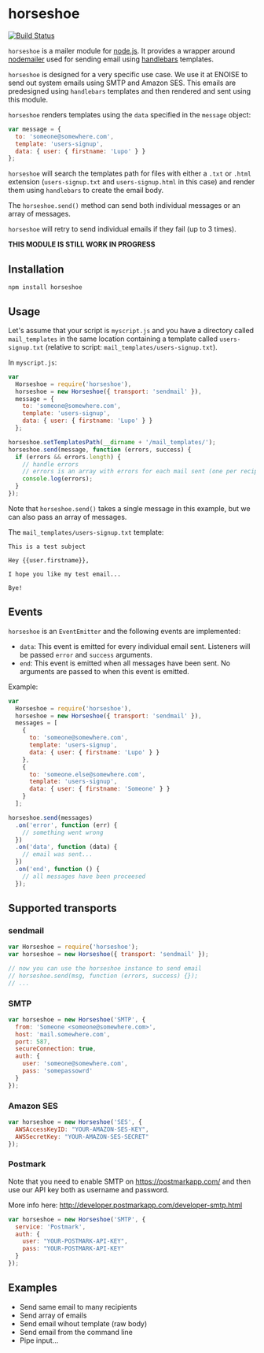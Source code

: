 # horseshoe

[![Build Status](https://secure.travis-ci.org/lupomontero/horseshoe.png)](http://travis-ci.org/lupomontero/horseshoe)

`horseshoe` is a mailer module for [node.js](http://nodejs.org/). It provides a
wrapper around [nodemailer](https://github.com/andris9/nodemailer) used for
sending email using [handlebars](http://handlebarsjs.com/) templates.

`horseshoe` is designed for a very specific use case. We use it at ENOISE to
send out system emails using SMTP and Amazon SES. This emails are predesigned
using `handlebars` templates and then rendered and sent using this module.

`horseshoe` renders templates using the `data` specified in the `message`
object:

```javascript
var message = {
  to: 'someone@somewhere.com',
  template: 'users-signup',
  data: { user: { firstname: 'Lupo' } }
};
```

`horseshoe` will search the templates path for files with either a `.txt` or
`.html` extension (`users-signup.txt` and `users-signup.html` in this case) and
render them using `handlebars` to create the email body.

The `horseshoe.send()` method can send both individual messages or an array of
messages.

`horseshoe` will retry to send individual emails if they fail (up to 3 times).

**THIS MODULE IS STILL WORK IN PROGRESS**

## Installation

    npm install horseshoe

## Usage

Let's assume that your script is `myscript.js` and you have a directory called
`mail_templates` in the same location containing a template called
`users-signup.txt` (relative to script: `mail_templates/users-signup.txt`).

In `myscript.js`:

```javascript
var
  Horseshoe = require('horseshoe'),
  horseshoe = new Horseshoe({ transport: 'sendmail' }),
  message = {
    to: 'someone@somewhere.com',
    template: 'users-signup',
    data: { user: { firstname: 'Lupo' } }
  };

horseshoe.setTemplatesPath(__dirname + '/mail_templates/');
horseshoe.send(message, function (errors, success) {
  if (errors && errors.length) {
    // handle errors
    // errors is an array with errors for each mail sent (one per recipient)
    console.log(errors);
  }
});
```

Note that `horseshoe.send()` takes a single message in this example, but we can
also pass an array of messages.

The `mail_templates/users-signup.txt` template:

    This is a test subject

    Hey {{user.firstname}},

    I hope you like my test email...

    Bye!

## Events

`horseshoe` is an `EventEmitter` and the following events are implemented:

* `data`: This event is emitted for every individual email sent. Listeners will
  be passed `error` and `success` arguments.
* `end`: This event is emitted when all messages have been sent. No arguments
  are passed to when this event is emitted.

Example:

```javascript
var
  Horseshoe = require('horseshoe'),
  horseshoe = new Horseshoe({ transport: 'sendmail' }),
  messages = [
    {
      to: 'someone@somewhere.com',
      template: 'users-signup',
      data: { user: { firstname: 'Lupo' } }
    },
    {
      to: 'someone.else@somewhere.com',
      template: 'users-signup',
      data: { user: { firstname: 'Someone' } }
    }
  ];

horseshoe.send(messages)
  .on('error', function (err) {
    // something went wrong
  })
  .on('data', function (data) {
    // email was sent...
  })
  .on('end', function () {
    // all messages have been proceesed
  });
```

## Supported transports

### sendmail

```javascript
var Horseshoe = require('horseshoe');
var horseshoe = new Horseshoe({ transport: 'sendmail' });

// now you can use the horseshoe instance to send email
// horseshoe.send(msg, function (errors, success) {});
// ...
```

### SMTP

```javascript
var horseshoe = new Horseshoe('SMTP', {
  from: 'Someone <someone@somewhere.com>',
  host: 'mail.somewhere.com',
  port: 587,
  secureConnection: true,
  auth: {
    user: 'someone@somewhere.com',
    pass: 'somepassowrd'
  }
});
```

### Amazon SES

```javascript
var horseshoe = new Horseshoe('SES', {
  AWSAccessKeyID: "YOUR-AMAZON-SES-KEY",
  AWSSecretKey: "YOUR-AMAZON-SES-SECRET"
});
```

### Postmark

Note that you need to enable SMTP on https://postmarkapp.com/ and then use our
API key both as username and password.

More info here: http://developer.postmarkapp.com/developer-smtp.html

```javascript
var horseshoe = new Horseshoe('SMTP', {
  service: 'Postmark',
  auth: {
    user: "YOUR-POSTMARK-API-KEY",
    pass: "YOUR-POSTMARK-API-KEY"
  }
});
```

## Examples

* Send same email to many recipients
* Send array of emails
* Send email wihout template (raw body)
* Send email from the command line
* Pipe input...

